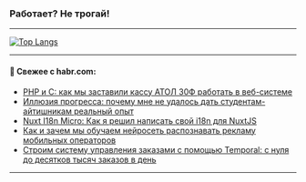 ### Работает? Не трогай!

---
<!--
#### 🛠️ Technical stack:

![Java](https://img.shields.io/badge/Java-informational?logo=Oracle&style=flat&logoColor=white&color=FF4500)
![Kotlin](https://img.shields.io/badge/Kotlin-informational?logo=Kotlin&style=flat&logoColor=white&color=774D97)
![TS](https://img.shields.io/badge/TypeScript-informational?logo=typeScript&style=flat&logoColor=black&color=017acc)
![Python](https://img.shields.io/badge/Python-informational?logo=Python&style=flat&logoColor=black&color=ffdd54) <br>
![Spring](https://img.shields.io/badge/Spring-informational?logo=Spring&style=flat&logoColor=white&color=6DB33F) 
![SpringBoot](https://img.shields.io/badge/SpringBoot-informational?logo=SpringBoot&style=flat&logoColor=white&color=6DB33F)
![Nest](https://img.shields.io/badge/NestJS-informational?logo=NestJS&style=flat&logoColor=white&color=E0234E) 
![NodeJS](https://img.shields.io/badge/NodeJS-informational?logo=node.js&style=flat&logoColor=white&color=70A760)<br>
![PostgreSQL](https://img.shields.io/badge/PostgreSQL-informational?logo=PostgreSQL&style=flat&logoColor=white&color=DAA520)
![MongoDB](https://img.shields.io/badge/MongoDB-informational?logo=MongoDB&style=flat&logoColor=white&color=870000)
![Apache](https://img.shields.io/badge/Apache-informational?logo=apache&style=flat&logoColor=white&color=f74e28)

___ 
-->

<!--- #### 🛠️ : --->

[![Top Langs](https://github-readme-stats-82jvfl3w3-advtsettinggmailcoms-projects.vercel.app/api/top-langs/?username=zloylis&langs_count=10&hide_title=true&title_color=e6edf3&size_weight=0.5&count_weight=0.5&layout=compact&hide_progress=true&hide_border=true&theme=dracula)](https://github.com/zloylis)

<!---


####  :octocat:&nbsp;&nbsp; Статистика:

![GitHub stats](https://github-readme-stats-u2qms2cxw-advtsettinggmailcoms-projects.vercel.app/api?username=zloylis&show_icons=true&hide_border=true&theme=dracula&title_color=e6edf3&include_all_commits=true&count_private=true&hide_rank=false&hide_title=true&rank_icon=github)
-->
---

#### 💬 Свежее с habr.com:

<!-- BLOG-POST-LIST:START -->
- [PHP и C: как мы заставили кассу АТОЛ 30Ф работать в веб-системе](https://habr.com/ru/articles/863082/?utm_source=habrahabr&utm_medium=rss&utm_campaign=863082)
- [Иллюзия прогресса: почему мне не удалось дать студентам-айтишникам реальный опыт](https://habr.com/ru/companies/ru_mts/articles/862098/?utm_source=habrahabr&utm_medium=rss&utm_campaign=862098)
- [Nuxt I18n Micro: Как я решил написать свой i18n для NuxtJS](https://habr.com/ru/articles/863052/?utm_source=habrahabr&utm_medium=rss&utm_campaign=863052)
- [Как и зачем мы обучаем нейросеть распознавать рекламу мобильных операторов](https://habr.com/ru/companies/spbifmo/articles/863044/?utm_source=habrahabr&utm_medium=rss&utm_campaign=863044)
- [Строим систему управления заказами с помощью Temporal: c нуля до десятков тысяч заказов в день](https://habr.com/ru/companies/oleg-bunin/articles/862972/?utm_source=habrahabr&utm_medium=rss&utm_campaign=862972)
<!-- BLOG-POST-LIST:END -->

---
